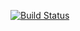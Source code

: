 [![Build Status](https://travis-ci.org/sebseb7/sdl_tetris.svg?branch=master)](https://travis-ci.org/sebseb7/sdl_tetris)


